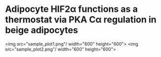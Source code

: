 # Adipocyte HIF2α functions as a thermostat via PKA Cα regulation in beige adipocytes
<p align="center">
  
  <img src="sample_plot1.png"/ width="600" height="600">
  <img src="sample_plot2.png"/ width="600" height="600">
</p>
